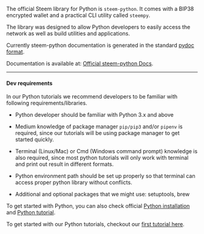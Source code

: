 
The official Steem library for Python is `steem-python`. It comes with a BIP38 encrypted wallet and a practical CLI utility called `steempy`.

The library was designed to allow Python developers to easily access the network as well as build utilities and applications.

Currently steem-python documentation is generated in the standard [pydoc format](https://steem.readthedocs.io/en/latest/).

Documentation is available at: [Official steem-python Docs](https://github.com/steemit/steem-python).

---

#### Dev requirements

In our Python tutorials we recommend developers to be familiar with following requirements/libraries.


* Python developer should be familiar with Python 3.x and above

* Medium knowledge of package manager `pip/pip3` and/or `pipenv` is required, since our tutorials will be using package manager to get started quickly.

* Terminal (Linux/Mac) or Cmd (Windows command prompt) knowledge is also required, since most python tutorials will only work with terminal and print out result in different formats. 

* Python environment path should be set up properly so that terminal can access proper python library without conflicts.

* Additional and optional packages that we might use: setuptools, brew


To get started with Python, you can also check official [Python installation](https://wiki.python.org/moin/BeginnersGuide/Download) and [Python tutorial](https://docs.python.org/3/tutorial/).

To get started with our Python tutorials, checkout our [first tutorial here](../04_get_posts/).
